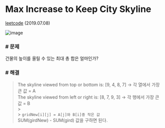 # Max Increase to Keep City Skyline

[leetcode](https://leetcode.com/problems/max-increase-to-keep-city-skyline/) (2019.07.08)

![image](https://user-images.githubusercontent.com/40231980/60785247-30a39b80-a18d-11e9-8cf7-10969aeddcf7.png)

### # 문제

건물의 높이를 올릴 수 있는 최대 총 합은 얼마인가?

### # 해결

> The skyline viewed from top or bottom is: [9, 4, 8, 7] -> 각 열에서 가장 큰 값 = A<br/>
> The skyline viewed from left or right is: [8, 7, 9, 3] -> 각 행에서 가장 큰 값 = B<br/> > <br/> > `gridNew[i][j] = A[j]와 B[i]중 작은 값`<br/>
> SUM(girdNew) - SUM(gird) 값을 구하면 된다.

